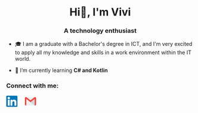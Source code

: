 <h1 align="center">Hi🤗, I'm Vivi</h1>
<h3 align="center">A technology enthusiast</h3>

- 🎓 I am a graduate with a Bachelor's degree in ICT, and I'm very excited to apply all my knowledge and skills in a work environment within the IT world.

- 🌱 I’m currently learning **C# and Kotlin**

<h3 align="left">Connect with me:</h3>
<p align="left">
<a href="https://in.linkedin.com/in/acostaviviana"><img src="https://github.com/chandan-reddy-k/chandan-reddy-k/blob/master/assets/linkedin.svg" width="30px" alt="LinkedIn"></a> &nbsp; &nbsp; 
<a href="mailto:acostaviviana.a@gmail.com"><img src="https://github.com/chandan-reddy-k/chandan-reddy-k/blob/master/assets/gmail.svg" width="30px" alt="mail"></a> 
&nbsp; &nbsp;
</p>
